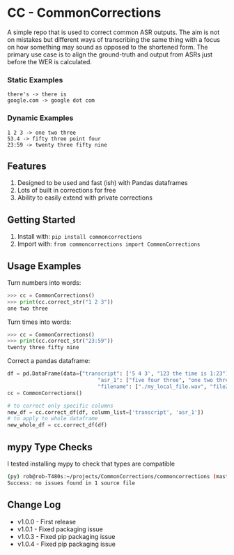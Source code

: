 # CC - CommonCorrections

A simple repo that is used to correct common ASR outputs. 
The aim is not on mistakes but different ways of transcribing the same thing with a focus on how something may sound as opposed to the shortened form. 
The primary use case is to align the ground-truth and output from ASRs just before the WER is calculated. 

### Static Examples
```text
there's -> there is
google.com -> google dot com
```

### Dynamic Examples
```text
1 2 3 -> one two three
53.4 -> fifty three point four
23:59 -> twenty three fifty nine
```

## Features
 1. Designed to be used and fast (ish) with Pandas dataframes
 2. Lots of built in corrections for free
 3. Ability to easily extend with private corrections


## Getting Started
 1. Install with: `pip install commoncorrections`
 2. Import with: `from commoncorrections import CommonCorrections`

## Usage Examples
Turn numbers into words:
```python
>>> cc = CommonCorrections()
>>> print(cc.correct_str("1 2 3"))
one two three
```
Turn times into words:
```python
>>> cc = CommonCorrections()
>>> print(cc.correct_str("23:59"))
twenty three fifty nine
```
Correct a pandas dataframe:
```python
df = pd.DataFrame(data={"transcript": ['5 4 3', "123 the time is 1:23"],
                             "asr_1": ["five four three", "one two three the time is one twenty three"],
                             "filename": ["./my_local_file.wav", "file2.wav"]})
cc = CommonCorrections()

# to correct only specific columns 
new_df = cc.correct_df(df, column_list=['transcript', 'asr_1'])
# to apply to whole dataframe
new_whole_df = cc.correct_df(df)
```

## mypy Type Checks
I tested installing mypy to check that types are compatible
```bash
(py) rob@rob-T480s:~/projects/CommonCorrections/commoncorrections (master)$ mypy commoncorrections.py
Success: no issues found in 1 source file
```

## Change Log
 - v1.0.0 - First release 
 - v1.0.1 - Fixed packaging issue 
 - v1.0.3 - Fixed pip packaging issue 
 - v1.0.4 - Fixed pip packaging issue 
